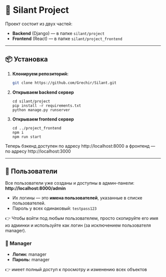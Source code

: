 # 🚜 Silant Project

Проект состоит из двух частей:  
- **Backend** (Django) — в папке `silant/project`
- **Frontend** (React) — в папке `silant/project_frontend`

---

## 📦 Установка

1. **Клонируем репозиторий:**
   ```bash
   git clone https://github.com/Grechir/Silant.git
   ```
2. **Открываем backend сервер**
   ```
   cd silant/project
   pip install -r requirements.txt
   python manage.py runserver
   ```
3. **Открываем frontend сервер**
   ```
   cd ../project_frontend
   npm i
   npm run start
   ```
   
Теперь бэкенд доступен по адресу
http://localhost:8000
а фронтенд — по адресу
http://localhost:3000

---

## 👥 Пользователи

Все пользователи уже созданы и доступны в админ-панели:  
**http://localhost:8000/admin**

- Их логины — это **имена пользователей**, указанные в списке пользователей.
- Пароль у всех одинаковый: `testpass123`

👉 Чтобы войти под любым пользователем, просто скопируйте его имя из админки и используйте как логин (за исключением пользователя manager).

### 👤 Manager

- **Логин:** manager 
- **Пароль:** manager

👉 имеет полный доступ к просмотру и изменению всех объектов
  
